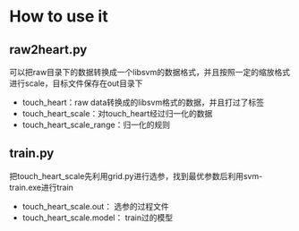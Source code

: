 # How to use it

## raw2heart.py 

可以把raw目录下的数据转换成一个libsvm的数据格式，并且按照一定的缩放格式进行scale，目标文件保存在out目录下

+ touch_heart：raw data转换成的libsvm格式的数据，并且打过了标签
+ touch_heart_scale：对touch_heart经过归一化的数据
+ touch_heart_scale_range：归一化的规则

## train.py 

把touch_heart_scale先利用grid.py进行选参，找到最优参数后利用svm-train.exe进行train

+ touch_heart_scale.out： 选参的过程文件
+ touch_heart_scale.model： train过的模型
